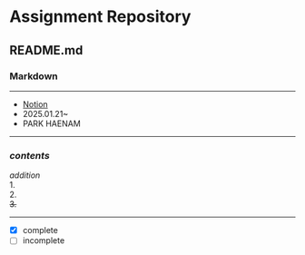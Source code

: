 # Assignment Repository
## README.md
### Markdown

---
- [Notion](https://round-monkey-0bc.notion.site/6-1824a7161372801e893de53cd4233866?pvs=4)
- 2025.01.21~
- PARK HAENAM
---

### ***contents***<br>

*addition*<br>
1.<br>
2.<br>
~~3.~~

---

- [x] complete<br>
- [ ] incomplete<br>
